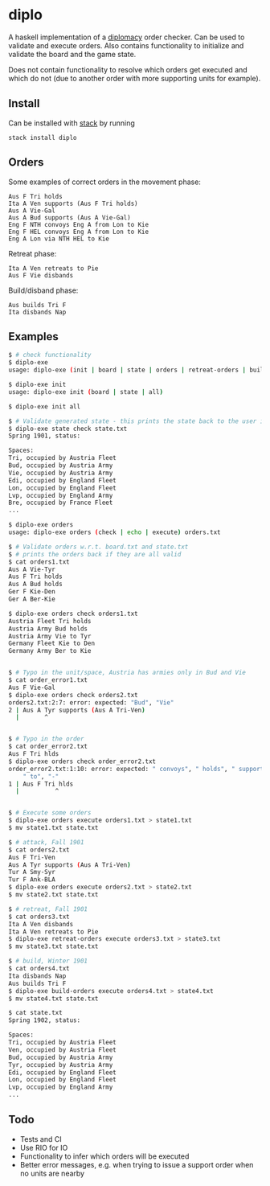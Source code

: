 # diplo

A haskell implementation of a [diplomacy] order checker. Can be used to validate and execute orders. Also contains functionality to initialize and validate the board and the game state.

Does not contain functionality to resolve which orders get executed and which do not (due to another order with more supporting units for example).

## Install
Can be installed with [stack] by running

    stack install diplo


## Orders

Some examples of correct orders in the movement phase:

```
Aus F Tri holds
Ita A Ven supports (Aus F Tri holds)
Aus A Vie-Gal
Aus A Bud supports (Aus A Vie-Gal)
Eng F NTH convoys Eng A from Lon to Kie
Eng F HEL convoys Eng A from Lon to Kie
Eng A Lon via NTH HEL to Kie
```

Retreat phase:

```
Ita A Ven retreats to Pie
Aus F Vie disbands 
```

Build/disband phase:

```
Aus builds Tri F
Ita disbands Nap
```


## Examples

```bash
$ # check functionality
$ diplo-exe
usage: diplo-exe (init | board | state | orders | retreat-orders | build-orders)

$ diplo-exe init
usage: diplo-exe init (board | state | all)

$ diplo-exe init all

$ # Validate generated state - this prints the state back to the user if the file is valid
$ diplo-exe state check state.txt
Spring 1901, status:

Spaces:
Tri, occupied by Austria Fleet
Bud, occupied by Austria Army
Vie, occupied by Austria Army
Edi, occupied by England Fleet
Lon, occupied by England Fleet
Lvp, occupied by England Army
Bre, occupied by France Fleet
...

$ diplo-exe orders
usage: diplo-exe orders (check | echo | execute) orders.txt

$ # Validate orders w.r.t. board.txt and state.txt
$ # prints the orders back if they are all valid
$ cat orders1.txt
Aus A Vie-Tyr
Aus F Tri holds
Aus A Bud holds
Ger F Kie-Den
Ger A Ber-Kie

$ diplo-exe orders check orders1.txt
Austria Fleet Tri holds
Austria Army Bud holds
Austria Army Vie to Tyr
Germany Fleet Kie to Den
Germany Army Ber to Kie


$ # Typo in the unit/space, Austria has armies only in Bud and Vie
$ cat order_error1.txt
Aus F Vie-Gal
$ diplo-exe orders check orders2.txt
orders2.txt:2:7: error: expected: "Bud", "Vie"
2 | Aus A Tyr supports (Aus A Tri-Ven) 
  |       ^                            


$ # Typo in the order
$ cat order_error2.txt
Aus F Tri hlds
$ diplo-exe orders check order_error2.txt
order_error2.txt:1:10: error: expected: " convoys", " holds", " supports",
    " to", "-"
1 | Aus F Tri hlds 
  |          ^     


$ # Execute some orders
$ diplo-exe orders execute orders1.txt > state1.txt
$ mv state1.txt state.txt

$ # attack, Fall 1901
$ cat orders2.txt
Aus F Tri-Ven
Aus A Tyr supports (Aus A Tri-Ven)
Tur A Smy-Syr
Tur F Ank-BLA
$ diplo-exe orders execute orders2.txt > state2.txt
$ mv state2.txt state.txt

$ # retreat, Fall 1901
$ cat orders3.txt
Ita A Ven disbands
Ita A Ven retreats to Pie
$ diplo-exe retreat-orders execute orders3.txt > state3.txt
$ mv state3.txt state.txt

$ # build, Winter 1901
$ cat orders4.txt
Ita disbands Nap
Aus builds Tri F
$ diplo-exe build-orders execute orders4.txt > state4.txt
$ mv state4.txt state.txt

$ cat state.txt
Spring 1902, status:

Spaces:
Tri, occupied by Austria Fleet
Ven, occupied by Austria Fleet
Bud, occupied by Austria Army
Tyr, occupied by Austria Army
Edi, occupied by England Fleet
Lon, occupied by England Fleet
Lvp, occupied by England Army
...
```

## Todo

- Tests and CI
- Use RIO for IO
- Functionality to infer which orders will be executed
- Better error messages, e.g. when trying to issue a support order when no units are nearby

[diplomacy]: https://en.wikipedia.org/wiki/Diplomacy_(game)
[stack]: https://github.com/commercialhaskell/stack

